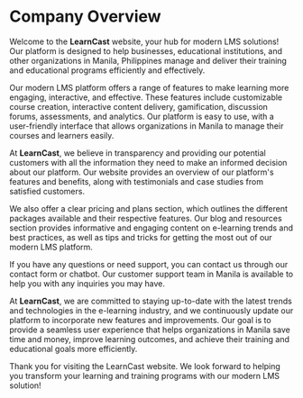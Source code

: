 # Company Overview

Welcome to the **LearnCast** website, your hub for modern LMS solutions! Our platform is designed to help businesses, educational institutions, and other organizations in Manila, Philippines manage and deliver their training and educational programs efficiently and effectively.

Our modern LMS platform offers a range of features to make learning more engaging, interactive, and effective. These features include customizable course creation, interactive content delivery, gamification, discussion forums, assessments, and analytics. Our platform is easy to use, with a user-friendly interface that allows organizations in Manila to manage their courses and learners easily.

At **LearnCast**, we believe in transparency and providing our potential customers with all the information they need to make an informed decision about our platform. Our website provides an overview of our platform's features and benefits, along with testimonials and case studies from satisfied customers.

We also offer a clear pricing and plans section, which outlines the different packages available and their respective features. Our blog and resources section provides informative and engaging content on e-learning trends and best practices, as well as tips and tricks for getting the most out of our modern LMS platform.

If you have any questions or need support, you can contact us through our contact form or chatbot. Our customer support team in Manila is available to help you with any inquiries you may have.

At **LearnCast**, we are committed to staying up-to-date with the latest trends and technologies in the e-learning industry, and we continuously update our platform to incorporate new features and improvements. Our goal is to provide a seamless user experience that helps organizations in Manila save time and money, improve learning outcomes, and achieve their training and educational goals more efficiently.

Thank you for visiting the LearnCast website. We look forward to helping you transform your learning and training programs with our modern LMS solution!